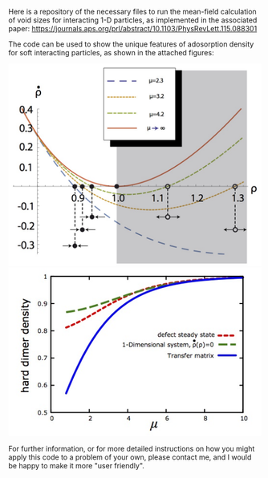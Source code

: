 Here is a repository of the necessary files to run the mean-field calculation of void sizes for interacting 1-D particles, as implemented in the associated paper: https://journals.aps.org/prl/abstract/10.1103/PhysRevLett.115.088301


The code can be used to show the unique features of adosorption density for soft interacting particles, as shown in the attached figures:
 
![](SI_rhodot_anal_v3.jpg)
![](SI_rhoeq_vs_muplot.jpg) 

For further information, or for more detailed instructions on how you might apply this code to a problem of your own, please contact me, and  I would be happy to make it more "user friendly". 
